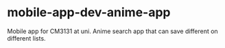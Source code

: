 # mobile-app-dev-anime-app
Mobile app for CM3131 at uni. Anime search app that can save different on different lists.
